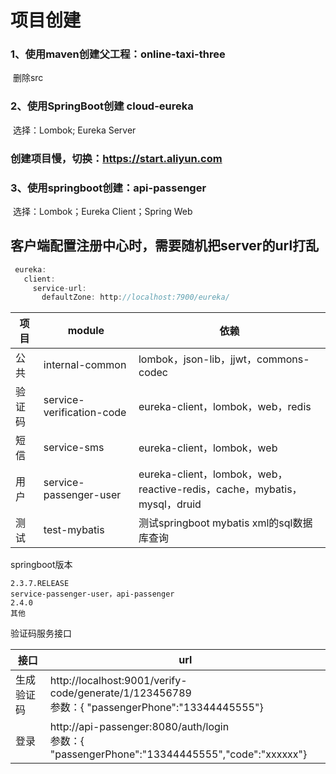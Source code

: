 # 项目创建

### 1、使用maven创建父工程：online-taxi-three

​			删除src

### 2、使用SpringBoot创建 cloud-eureka

​			选择：Lombok; Eureka Server

### 创建项目慢，切换：https://start.aliyun.com

### 3、使用springboot创建：api-passenger

​			选择：Lombok；Eureka Client；Spring Web

## 客户端配置注册中心时，需要随机把server的url打乱
   ````java
    eureka:
      client:
        service-url:
          defaultZone: http://localhost:7900/eureka/
   ````



| 项目   | module                    | 依赖                                                         |
| ------ | ------------------------- | ------------------------------------------------------------ |
| 公共   | internal-common           | lombok，json-lib，jjwt，commons-codec                        |
| 验证码 | service-verification-code | eureka-client，lombok，web，redis                            |
| 短信   | service-sms               | eureka-client，lombok，web                                   |
| 用户   | service-passenger-user    | eureka-client，lombok，web，reactive-redis，cache，mybatis，mysql，druid |
| 测试   | test-mybatis              | 测试springboot mybatis  xml的sql数据库查询                   |

springboot版本

```
2.3.7.RELEASE
service-passenger-user，api-passenger
2.4.0
其他
```

验证码服务接口

| 接口       | url                                                          |
| ---------- | ------------------------------------------------------------ |
| 生成验证码 | http://localhost:9001/verify-code/generate/1/123456789<br /> 参数：{ "passengerPhone":"13344445555"} |
| 登录       | http://api-passenger:8080/auth/login<br /> 参数：{ "passengerPhone":"13344445555","code":"xxxxxx"} |

